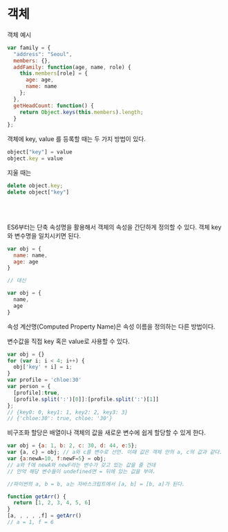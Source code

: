 # 객체

객체 예시

```JavaScript
var family = {
  "address": "Seoul",
  members: {},
  addFamily: function(age, name, role) {
    this.members[role] = {
      age: age,
      name: name
    };
  },
  getHeadCount: function() {
    return Object.keys(this.members).length;
  }
};
```

객체에 key, value 를 등록할 때는 두 가지 방법이 있다.

```JavaScript
object["key"] = value
object.key = value
```

지울 때는

```JavaScript
delete object.key;
delete object["key"]
```

<br /><br />

ES6부터는 단축 속성명을 활용해서 객체의 속성을 간단하게 정의할 수 있다. 객체 key와 변수명을 일치시키면 된다.

```JavaScript
var obj = {
  name: name,
  age: age
}

// 대신

var obj = {
  name,
  age
}
```

속성 계산명(Computed Property Name)은 속성 이름을 정의하는 다른 방법이다.

변수값을 직접 key 혹은 value로 사용할 수 있다.

```JavaScript
var obj = {}
for (var i; i < 4; i++) {
  obj['key' + i] = i;
}
var profile = 'chloe:30'
var person = {
  [profile]:true,
  [profile.split(':')[0]]:[profile.split(':')[1]]
};
// {key0: 0, key1: 1, key2: 2, key3: 3}
// {'chloe:30': true, chloe: '30'}
```

비구조화 할당은 배열이나 객체의 값을 새로운 변수에 쉽게 할당할 수 있게 한다.

```JavaScript
var obj = {a: 1, b: 2, c: 30, d: 44, e:5};
var {a, c} = obj; // a와 c를 변수로 선언. 이때 값은 객체 안의 a, c의 값과 같다.
var {a:newA=10, f:newF=5} = obj;
// a와 f에 newA와 newF라는 변수가 갖고 있는 값을 줄 건데
// 만약 해당 변수들이 undefined면 = 뒤에 있는 값을 부여.

```

```JavaScript
//파이썬의 a, b = b, a는 자바스크립트에서 [a, b] = [b, a]가 된다.

function getArr() {
  return [1, 2, 3, 4, 5, 6]
}
[a, , , , ,f] = getArr()
// a = 1, f = 6
```

